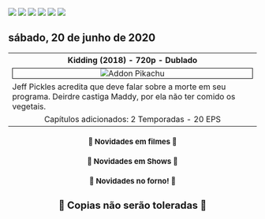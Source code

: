 <!--Copias não serão toleradas-->

 [![](https://tinyurl.com/ydcxhx7f)](http://bit.ly/repokachu) [![](https://tinyurl.com/ybaflaxt)](https://vkodi.net/repo/) [![](https://tinyurl.com/ybcutyjq)](http://bit.ly/zipikachu) [![](https://tinyurl.com/yckqgysp)](https://linktr.ee/addonpikachu) [![](https://tinyurl.com/ybja3588)](https://tinyurl.com/grupopikachu) [![](https://tinyurl.com/y83so6xr)](https://t.me/addonpikachu)  

## sábado, 20 de junho de 2020
<table style="width:100%"><tr><th><center><b> Kidding (2018) - 720p - Dublado </b></center></th></tr>
<tr><td><center><div style="border: 1px solid black;"><img class="center" src="https://image.tmdb.org/t/p/w500_and_h282_face/4cRHAgqMQTtx6Ncw8cphjOR7lnS.jpg" alt="Addon Pikachu"></center></div></td></tr>
<tr><td><justify>Jeff Pickles acredita que deve falar sobre a morte em seu programa. Deirdre castiga Maddy, por ela não ter comido os vegetais.</justify></td></tr>
<tr><td> <center>Capítulos adicionados: 2 Temporadas - 20 EPS</center></td></tr></table>


<h3 style="text-align: center; font-size: 15px; border: none">
  <a href="https://bit.ly/attfilmes" target="_blank" style="text-decoration: none;">
    🔰 Novidades em filmes 🔰
  </a>
</h3>

<h3 style="text-align: center; font-size: 15px; border: none">
  <a href="https://bit.ly/showsnovidades" target="_blank" style="text-decoration: none;">
    🔰 Novidades em Shows 🔰
  </a>
  </h3>
  
<h3 style="text-align: center; font-size: 15px; border: none">
  <a href="https://bit.ly/downloadkachu" target="_blank" style="text-decoration: none;">
    🔰 Novidades no forno! 🔰
  </a>
</h3>

<h3 style="text-align: center; font-size: 20px; border: none">
    🔰 Copias não serão toleradas 🔰
</h3>

<!--Copias não serão toleradas-->
